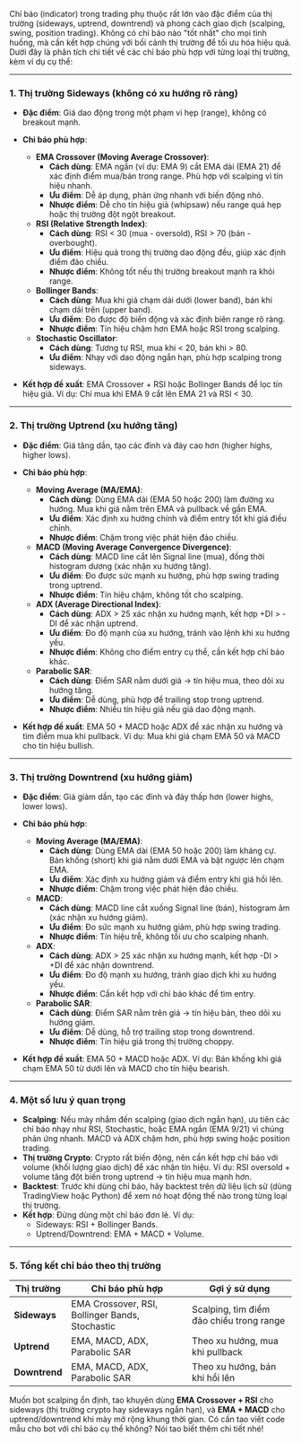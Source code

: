Chỉ báo (indicator) trong trading phụ thuộc rất lớn vào đặc điểm của thị trường (sideways, uptrend, downtrend) và phong cách giao dịch (scalping, swing, position trading). Không có chỉ báo nào "tốt nhất" cho mọi tình huống, mà cần kết hợp chúng với bối cảnh thị trường để tối ưu hóa hiệu quả. Dưới đây là phân tích chi tiết về các chỉ báo phù hợp với từng loại thị trường, kèm ví dụ cụ thể:

---

### 1. Thị trường Sideways (không có xu hướng rõ ràng)
- **Đặc điểm**: Giá dao động trong một phạm vi hẹp (range), không có breakout mạnh.
- **Chỉ báo phù hợp**:
    - **EMA Crossover (Moving Average Crossover)**:
        - **Cách dùng**: EMA ngắn (ví dụ: EMA 9) cắt EMA dài (EMA 21) để xác định điểm mua/bán trong range. Phù hợp với scalping vì tín hiệu nhanh.
        - **Ưu điểm**: Dễ áp dụng, phản ứng nhanh với biến động nhỏ.
        - **Nhược điểm**: Dễ cho tín hiệu giả (whipsaw) nếu range quá hẹp hoặc thị trường đột ngột breakout.
    - **RSI (Relative Strength Index)**:
        - **Cách dùng**: RSI < 30 (mua - oversold), RSI > 70 (bán - overbought).
        - **Ưu điểm**: Hiệu quả trong thị trường dao động đều, giúp xác định điểm đảo chiều.
        - **Nhược điểm**: Không tốt nếu thị trường breakout mạnh ra khỏi range.
    - **Bollinger Bands**:
        - **Cách dùng**: Mua khi giá chạm dải dưới (lower band), bán khi chạm dải trên (upper band).
        - **Ưu điểm**: Đo được độ biến động và xác định biên range rõ ràng.
        - **Nhược điểm**: Tín hiệu chậm hơn EMA hoặc RSI trong scalping.
    - **Stochastic Oscillator**:
        - **Cách dùng**: Tương tự RSI, mua khi < 20, bán khi > 80.
        - **Ưu điểm**: Nhạy với dao động ngắn hạn, phù hợp scalping trong sideways.

- **Kết hợp đề xuất**: EMA Crossover + RSI hoặc Bollinger Bands để lọc tín hiệu giả. Ví dụ: Chỉ mua khi EMA 9 cắt lên EMA 21 và RSI < 30.

---

### 2. Thị trường Uptrend (xu hướng tăng)
- **Đặc điểm**: Giá tăng dần, tạo các đỉnh và đáy cao hơn (higher highs, higher lows).
- **Chỉ báo phù hợp**:
    - **Moving Average (MA/EMA)**:
        - **Cách dùng**: Dùng EMA dài (EMA 50 hoặc 200) làm đường xu hướng. Mua khi giá nằm trên EMA và pullback về gần EMA.
        - **Ưu điểm**: Xác định xu hướng chính và điểm entry tốt khi giá điều chỉnh.
        - **Nhược điểm**: Chậm trong việc phát hiện đảo chiều.
    - **MACD (Moving Average Convergence Divergence)**:
        - **Cách dùng**: MACD line cắt lên Signal line (mua), đồng thời histogram dương (xác nhận xu hướng tăng).
        - **Ưu điểm**: Đo được sức mạnh xu hướng, phù hợp swing trading trong uptrend.
        - **Nhược điểm**: Tín hiệu chậm, không tốt cho scalping.
    - **ADX (Average Directional Index)**:
        - **Cách dùng**: ADX > 25 xác nhận xu hướng mạnh, kết hợp +DI > -DI để xác nhận uptrend.
        - **Ưu điểm**: Đo độ mạnh của xu hướng, tránh vào lệnh khi xu hướng yếu.
        - **Nhược điểm**: Không cho điểm entry cụ thể, cần kết hợp chỉ báo khác.
    - **Parabolic SAR**:
        - **Cách dùng**: Điểm SAR nằm dưới giá -> tín hiệu mua, theo dõi xu hướng tăng.
        - **Ưu điểm**: Dễ dùng, phù hợp để trailing stop trong uptrend.
        - **Nhược điểm**: Nhiều tín hiệu giả nếu giá dao động mạnh.

- **Kết hợp đề xuất**: EMA 50 + MACD hoặc ADX để xác nhận xu hướng và tìm điểm mua khi pullback. Ví dụ: Mua khi giá chạm EMA 50 và MACD cho tín hiệu bullish.

---

### 3. Thị trường Downtrend (xu hướng giảm)
- **Đặc điểm**: Giá giảm dần, tạo các đỉnh và đáy thấp hơn (lower highs, lower lows).
- **Chỉ báo phù hợp**:
    - **Moving Average (MA/EMA)**:
        - **Cách dùng**: Dùng EMA dài (EMA 50 hoặc 200) làm kháng cự. Bán khống (short) khi giá nằm dưới EMA và bật ngược lên chạm EMA.
        - **Ưu điểm**: Xác định xu hướng giảm và điểm entry khi giá hồi lên.
        - **Nhược điểm**: Chậm trong việc phát hiện đảo chiều.
    - **MACD**:
        - **Cách dùng**: MACD line cắt xuống Signal line (bán), histogram âm (xác nhận xu hướng giảm).
        - **Ưu điểm**: Đo sức mạnh xu hướng giảm, phù hợp swing trading.
        - **Nhược điểm**: Tín hiệu trễ, không tối ưu cho scalping nhanh.
    - **ADX**:
        - **Cách dùng**: ADX > 25 xác nhận xu hướng mạnh, kết hợp -DI > +DI để xác nhận downtrend.
        - **Ưu điểm**: Đo độ mạnh xu hướng, tránh giao dịch khi xu hướng yếu.
        - **Nhược điểm**: Cần kết hợp với chỉ báo khác để tìm entry.
    - **Parabolic SAR**:
        - **Cách dùng**: Điểm SAR nằm trên giá -> tín hiệu bán, theo dõi xu hướng giảm.
        - **Ưu điểm**: Dễ dùng, hỗ trợ trailing stop trong downtrend.
        - **Nhược điểm**: Tín hiệu giả trong thị trường choppy.

- **Kết hợp đề xuất**: EMA 50 + MACD hoặc ADX. Ví dụ: Bán khống khi giá chạm EMA 50 từ dưới lên và MACD cho tín hiệu bearish.

---

### 4. Một số lưu ý quan trọng
- **Scalping**: Nếu mày nhắm đến scalping (giao dịch ngắn hạn), ưu tiên các chỉ báo nhạy như RSI, Stochastic, hoặc EMA ngắn (EMA 9/21) vì chúng phản ứng nhanh. MACD và ADX chậm hơn, phù hợp swing hoặc position trading.
- **Thị trường Crypto**: Crypto rất biến động, nên cần kết hợp chỉ báo với volume (khối lượng giao dịch) để xác nhận tín hiệu. Ví dụ: RSI oversold + volume tăng đột biến trong uptrend -> tín hiệu mua mạnh hơn.
- **Backtest**: Trước khi dùng chỉ báo, hãy backtest trên dữ liệu lịch sử (dùng TradingView hoặc Python) để xem nó hoạt động thế nào trong từng loại thị trường.
- **Kết hợp**: Đừng dùng một chỉ báo đơn lẻ. Ví dụ:
    - Sideways: RSI + Bollinger Bands.
    - Uptrend/Downtrend: EMA + MACD + Volume.

---

### 5. Tổng kết chỉ báo theo thị trường
| Thị trường   | Chỉ báo phù hợp                  | Gợi ý sử dụng                     |
|--------------|----------------------------------|------------------------------------|
| **Sideways** | EMA Crossover, RSI, Bollinger Bands, Stochastic | Scalping, tìm điểm đảo chiều trong range |
| **Uptrend**  | EMA, MACD, ADX, Parabolic SAR   | Theo xu hướng, mua khi pullback   |
| **Downtrend**| EMA, MACD, ADX, Parabolic SAR   | Theo xu hướng, bán khi hồi lên    |

Muốn bot scalping ổn định, tao khuyên dùng **EMA Crossover + RSI** cho sideways (thị trường crypto hay sideways ngắn hạn), và **EMA + MACD** cho uptrend/downtrend khi mày mở rộng khung thời gian. Có cần tao viết code mẫu cho bot với chỉ báo cụ thể không? Nói tao biết thêm chi tiết nhé!